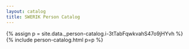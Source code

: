 ```yaml
---
layout: catalog
title: SWERIK Person Catalog
---
```

{% assign p = site.data._person-catalog.i-3tTabFqwkvahS47o9jHYvh %}
{% include person-catalog.html p=p %}

